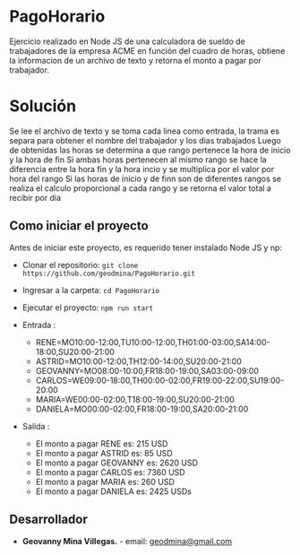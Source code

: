 # PagoHorario
Ejercicio realizado en Node JS de una calculadora de sueldo de trabajadores de la empresa ACME en función del cuadro de horas, obtiene la informacion de un archivo de texto y retorna el monto a pagar por trabajador.


# Solución

Se lee el archivo de texto y se toma cada linea como entrada, la trama es separa para obtener el nombre del trabajador y los dias trabajados
Luego de obtenidas las horas se determina a que rango pertenece la hora de inicio y la hora de fin
Si ambas horas pertenecen al mismo rango se hace la diferencia entre la hora fin y la hora incio y se multiplica por el valor por hora del rango
Si las horas de inicio y de finn son de diferentes rangos se realiza el calculo proporcional a cada rango y se retorna el valor total a recibir por dia


## Como iniciar el proyecto

Antes de iniciar este proyecto, es requerido tener instalado Node JS y np:



- Clonar el repositorio: `git clone https://github.com/geodmina/PagoHorario.git`
- Ingresar a la carpeta: `cd PagoHorario`
- Ejecutar el proyecto: `npm run start`

- Entrada :
    - RENE=MO10:00-12:00,TU10:00-12:00,TH01:00-03:00,SA14:00-18:00,SU20:00-21:00
    - ASTRID=MO10:00-12:00,TH12:00-14:00,SU20:00-21:00
    - GEOVANNY=MO08:00-10:00,FR18:00-19:00,SA03:00-09:00
    - CARLOS=WE09:00-18:00,TH00:00-02:00,FR19:00-22:00,SU19:00-20:00
    - MARIA=WE00:00-02:00,T18:00-19:00,SU20:00-21:00
    - DANIELA=MO00:00-02:00,FR18:00-19:00,SA20:00-21:00

- Salida :

    - El monto a pagar RENE es: 215 USD
    - El monto a pagar ASTRID es: 85 USD
    - El monto a pagar GEOVANNY es: 2620 USD
    - El monto a pagar CARLOS es: 7360 USD
    - El monto a pagar MARIA es: 260 USD
    - El monto a pagar DANIELA es: 2425 USDs


## Desarrollador

- **Geovanny Mina Villegas.** - email: geodmina@gmail.com

